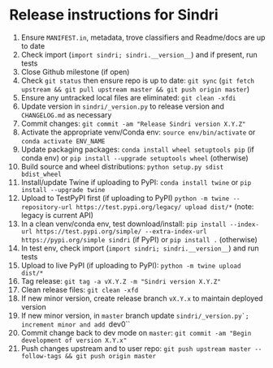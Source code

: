 # Release instructions for Sindri

1. Ensure ``MANIFEST.in``, metadata, trove classifiers and Readme/docs are up to date
2. Check import (``import sindri; sindri.__version__``) and if present, run tests
3. Close Github milestone (if open)
4. Check ``git status`` then ensure repo is up to date: ``git sync`` (``git fetch upstream && git pull upstream master && git push origin master``)
5. Ensure any untracked local files are eliminated: ``git clean -xfdi``
6. Update version in ``sindri/_version.py`` to release version and ``CHANGELOG.md`` as necessary
7. Commit changes: ``git commit -am "Release Sindri version X.Y.Z"``
8. Activate the appropriate venv/Conda env: ``source env/bin/activate`` or ``conda activate ENV_NAME``
9. Update packaging packages: ``conda install wheel setuptools pip`` (if conda env) or ``pip install --upgrade setuptools wheel`` (otherwise)
10. Build source and wheel distributions: ``python setup.py sdist bdist_wheel``
11. Install/update Twine if uploading to PyPI: ``conda install twine`` or ``pip install --upgrade twine``
12. Upload to TestPyPI first (if uploading to PyPI) ``python -m twine --repository-url https://test.pypi.org/legacy/ upload dist/*`` (note: legacy is current API)
13. In a clean venv/conda env, test download/install: ``pip install --index-url https://test.pypi.org/simple/ --extra-index-url https://pypi.org/simple sindri`` (if PyPI) or ``pip install .`` (otherwise)
14. In test env, check import (``import sindri; sindri.__version__``) and run tests
15. Upload to live PyPI (if uploading to PyPI): ``python -m twine upload dist/*``
16. Tag release: ``git tag -a vX.Y.Z -m "Sindri version X.Y.Z"``
17. Clean release files: ``git clean -xfd``
18. If new minor version, create release branch ``vX.Y.x`` to maintain deployed version
19. If new minor version, in ``master`` branch update ``sindri/_version.py`; increment minor and add ``dev0``
20. Commit change back to dev mode on ``master``: ``git commit -am "Begin development of version X.Y.x"``
21. Push changes upstream and to user repo: ``git push upstream master --follow-tags && git push origin master``
